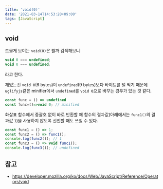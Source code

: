 ```yaml
---
title: 'void(0)'
date: '2021-03-14T14:53:20+09:00'
tags: [JavaScript]
---
```


## void

드물게 보이는 `void(0)`은 뭘까 검색해보니

```js
void 0 === undefined;
void 0 === undefined;
```

라고 한다.

재밌는건 `void 0`(6 bytes)이 `undefined`(9 bytes)보다 바이트를 덜 먹기 때문에 `uglifyjs`같은 minifier에서 `undefined`를 `void 0`으로 바꾸는 경우가 있는 것 같다.

```js
const func = () => undefined
const func=()=>void 0; // minified
```

화살표 함수에서 중괄호 없이 바로 반환할 때 함수의 결과값(아래에서는 `func1()`의 결과값 `1`)을 사용하지 않도록 선언할 때도 쓰일 수 있다.

```js
const func1 = () => 1;
const func2 = () => func1();
console.log(func2()); // 1
const func3 = () => void func1();
console.log(func3()); // undefined
```

## 참고

- https://developer.mozilla.org/ko/docs/Web/JavaScript/Reference/Operators/void
